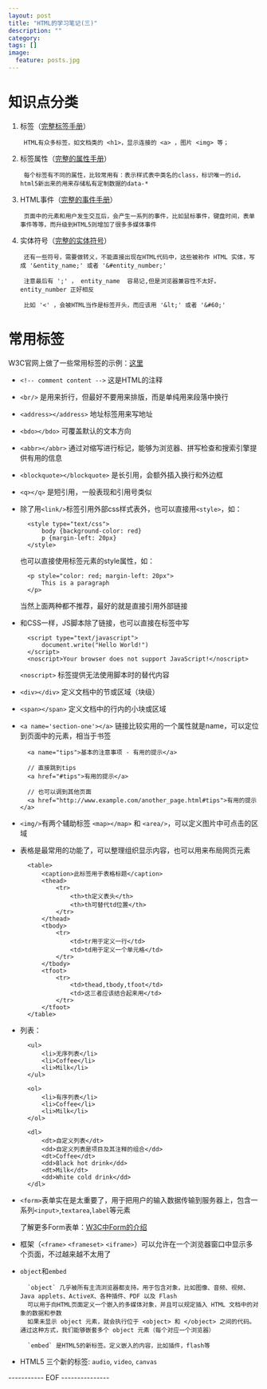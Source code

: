 ```yaml
---
layout: post
title: "HTML的学习笔记(三)"
description: ""
category: 
tags: []
image:
  feature: posts.jpg
---
```


# 知识点分类
1. 标签（[完整标签手册](http://www.w3school.com.cn/tags/html_ref_byfunc.asp)）

        HTML有众多标签，如文档类的 <h1>，显示连接的 <a> ，图片 <img> 等；

2. 标签属性（[完整的属性手册](http://www.w3school.com.cn/tags/html_ref_standardattributes.asp)）

        每个标签有不同的属性，比较常用有：表示样式表中类名的class，标识唯一的id，html5新出来的用来存储私有定制数据的data-*

3. HTML事件（[完整的事件手册](http://www.w3school.com.cn/tags/html_ref_eventattributes.asp)）

        页面中的元素和用户发生交互后，会产生一系列的事件，比如鼠标事件，键盘时间，表单事件等等，而升级到HTML5则增加了很多多媒体事件

4. 实体符号（[完整的实体符号](http://www.w3school.com.cn/tags/html_ref_entities.html)）

        还有一些符号，需要做转义，不能直接出现在HTML代码中，这些被称作 HTML 实体，写成 '&entity_name;' 或者 '&#entity_number;'

        注意最后有 ';' ， entity_name  容易记,但是浏览器兼容性不太好， entity_number 正好相反
        
        比如 '<' ，会被HTML当作是标签开头，而应该用 '&lt;' 或者 '&#60;'


<!--break-->

# 常用标签

W3C官网上做了一些常用标签的示例：[这里](http://www.w3school.com.cn/html/html_quick.asp)

- `<!-- comment content -->` 这是HTML的注释

- `<br/>` 是用来折行，但最好不要用来排版，而是单纯用来段落中换行

- `<address></address>` 地址标签用来写地址

- `<bdo></bdo>` 可覆盖默认的文本方向

- `<abbr></abbr>` 通过对缩写进行标记，能够为浏览器、拼写检查和搜索引擎提供有用的信息

- `<blockquote></blockquote>` 是长引用，会额外插入换行和外边框

- `<q></q>` 是短引用，一般表现和引用号类似

- 除了用`<link/>`标签引用外部css样式表外，也可以直接用`<style>`，如：

        <style type="text/css">
            body {background-color: red}
            p {margin-left: 20px}
        </style>

    也可以直接使用标签元素的style属性，如：

        <p style="color: red; margin-left: 20px">
            This is a paragraph
        </p>

    当然上面两种都不推荐，最好的就是直接引用外部链接

- 和CSS一样，JS脚本除了链接，也可以直接在标签中写

        <script type="text/javascript">
            document.write("Hello World!")
        </script>
        <noscript>Your browser does not support JavaScript!</noscript>

    `<noscript>` 标签提供无法使用脚本时的替代内容

- `<div></div>` 定义文档中的节或区域（块级）

- `<span></span>` 定义文档中的行内的小块或区域

- `<a name='section-one'></a>` 链接比较实用的一个属性就是name，可以定位到页面中的元素，相当于书签

        <a name="tips">基本的注意事项 - 有用的提示</a>
        
        // 直接跳到tips
        <a href="#tips">有用的提示</a>

        // 也可以调到其他页面
        <a href="http://www.example.com/another_page.html#tips">有用的提示</a>

- `<img/>`有两个辅助标签 `<map></map>` 和 `<area/>`，可以定义图片中可点击的区域

- 表格是最常用的功能了，可以整理组织显示内容，也可以用来布局网页元素

        <table>
            <caption>此标签用于表格标题</caption>
            <thead>
                <tr>
                    <th>th定义表头</th>
                    <th>th可替代td位置</th>
                </tr>
            </thead>
            <tbody>
                <tr>
                    <td>tr用于定义一行</td>
                    <td>td用于定义一个单元格</td>
                </tr>
            </tbody>
            <tfoot>
                <tr>
                    <td>thead,tbody,tfoot</td>
                    <td>这三者应该结合起来用</td>
                </tr>
            </tfoot>
        </table>

- 列表：

        <ul>
            <li>无序列表</li>
            <li>Coffee</li>
            <li>Milk</li>
        </ul>
        
        <ol>
            <li>有序列表</li>
            <li>Coffee</li>
            <li>Milk</li>
        </ol>

        <dl>
            <dt>自定义列表</dt>
            <dd>自定义列表是项目及其注释的组合</dd>
            <dt>Coffee</dt>
            <dd>Black hot drink</dd>
            <dt>Milk</dt>
            <dd>White cold drink</dd>
        </dl>

- `<form>`表单实在是太重要了，用于把用户的输入数据传输到服务器上，包含一系列`<input>`,`textarea`,`label`等元素

    了解更多Form表单：[W3C中Form的介绍](http://www.w3school.com.cn/html/html_forms.asp)

- 框架（`<frame>` `<frameset>` `<iframe>`）可以允许在一个浏览器窗口中显示多个页面，不过越来越不太用了

- `object`和`embed`

        `object` 几乎被所有主流浏览器都支持。用于包含对象，比如图像、音频、视频、Java applets、ActiveX、各种插件、PDF 以及 Flash
        可以用于向HTML页面定义一个嵌入的多媒体对象，并且可以规定插入 HTML 文档中的对象的数据和参数
        如果未显示 object 元素，就会执行位于 <object> 和 </object> 之间的代码。通过这种方式，我们能够嵌套多个 object 元素（每个对应一个浏览器）

        `embed` 是HTML5的新标签。定义嵌入的内容，比如插件，flash等

- HTML5 三个新的标签: `audio`, `video`, `canvas`

----------- EOF ---------------
